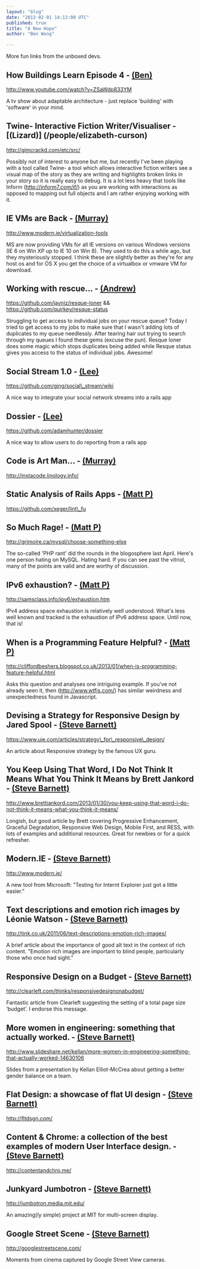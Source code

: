 ```yaml
---
layout: "blog"
date: "2013-02-01 14:13:00 UTC"
published: true
title: "A New Hope"
author: "Ben Wong"

---
```


More fun links from the unboxed devs.  ## How Buildings Learn Episode 4 - [(Ben)](/people/ben-wong)  http://www.youtube.com/watch?v=ZSaWdp833YM  A tv show about adaptable architecture - just replace 'building' with 'software' in your mind.   ## Twine- Interactive Fiction Writer/Visualiser - [(Lizard)] (/people/elizabeth-curson)  http://gimcrackd.com/etc/src/  Possibly not of interest to anyone but me, but recently I've been playing with a tool called Twine- a tool which allows interactive fiction writers see a visual map of the story as they are writing and highlights broken links in your story so it is really easy to debug. It is a lot less heavy that tools like Inform (http://inform7.com/if/) as you are working with interactions as opposed to mapping out full objects and I am rather enjoying working with it.   ## IE VMs are Back - [(Murray)](/people/murray-steele)  http://www.modern.ie/virtualization-tools  MS are now providing VMs for all IE versions on various Windows versions (IE 6 on Win XP up to IE 10 on Win 8). They used to do this a while ago, but they mysteriously stopped. I think these are slightly better as they're for any host os and for OS X you get the choice of a virtualbox or vmware VM for download.  ## Working with rescue… - [(Andrew)](/people/andrew-mitchell)  https://github.com/jayniz/resque-loner && https://github.com/quirkey/resque-status  Struggling to get access to individual jobs on your rescue queue? Today I tried to get access to my jobs to make sure that I wasn't adding lots of duplicates to my queue needlessly. After tearing hair out trying to search through my queues I found these gems (excuse the pun). Resque loner does some magic which stops duplicates being added while Resque status gives you access to the status of individual jobs. Awesome!   ## Social Stream 1.0 - [(Lee)](/people/lee-richmond)  https://github.com/ging/social\_stream/wiki  A nice way to integrate your social network streams into a rails app  ## Dossier - [(Lee)](/people/lee-richmond)  https://github.com/adamhunter/dossier  A nice way to allow users to do reporting from a rails app  ## Code is Art Man... - [(Murray)](/people/murray-steele)  http://instacode.linology.info/   ## Static Analysis of Rails Apps - [(Matt P)](/people/matt-peperell)  https://github.com/xeger/lint\_fu  ## So Much Rage! - [(Matt P)](/people/matt-peperell)  http://grimoire.ca/mysql/choose-something-else  The so-called 'PHP rant' did the rounds in the blogosphere last April. Here's one person hating on MySQL. Hating hard. If you can see past the vitriol, many of the points are valid and are worthy of discussion.  ## IPv6 exhaustion? - [(Matt P)](/people/matt-peperell)  http://samsclass.info/ipv6/exhaustion.htm  IPv4 address space exhaustion is relatively well understood. What's less well known and tracked is the exhaustion of IPv6 address space. Until now, that is!  ## When is a Programming Feature Helpful? - [(Matt P)](/people/matt-peperell)  http://cliffordbeshers.blogspot.co.uk/2013/01/when-is-programming-feature-helpful.html  Asks this question and analyses one intriguing example. If you've not already seen it, then (http://www.wtfjs.com/) has similar weirdness and unexpectedness found in Javascript.  ## Devising a Strategy for Responsive Design by Jared Spool - [(Steve Barnett)](/people/steve-barnett)  https://www.uie.com/articles/strategy\_for\_responsive\_design/  An article about Responsive strategy by the famous UX guru.  ## You Keep Using That Word, I Do Not Think It Means What You Think It Means by Brett Jankord - [(Steve Barnett)](/people/steve-barnett)  http://www.brettjankord.com/2013/01/30/you-keep-using-that-word-i-do-not-think-it-means-what-you-think-it-means/  Longish, but good article by Brett covering Progressive Enhancement, Graceful Degradation, Responsive Web Design, Mobile First, and RESS, with lots of examples and additional resources. Great for newbies or for a quick refresher.  ## Modern.IE - [(Steve Barnett)](/people/steve-barnett)  http://www.modern.ie/  A new tool from Microsoft: "Testing for Internt Explorer just got a little easier."  ## Text descriptions and emotion rich images by Léonie Watson - [(Steve Barnett)](/people/steve-barnett)  http://tink.co.uk/2011/06/text-descriptions-emotion-rich-images/  A brief article about the importance of good alt text in the context of rich content. "Emotion rich images are important to blind people, particularly those who once had sight."  ## Responsive Design on a Budget - [(Steve Barnett)](/people/steve-barnett)  http://clearleft.com/thinks/responsivedesignonabudget/  Fantastic article from Clearleft suggesting the setting of a total page size ‘budget’. I endorse this message.  ## More women in engineering: something that actually worked. - [(Steve Barnett)](/people/steve-barnett)  http://www.slideshare.net/kellan/more-women-in-engineering-something-that-actually-worked-14630106  Slides from a presentation by Kellan Elliot-McCrea about getting a better gender balance on a team.  ## Flat Design: a showcase of flat UI design - [(Steve Barnett)](/people/steve-barnett)  http://fltdsgn.com/  ## Content & Chrome: a collection of the best examples of modern User Interface design. - [(Steve Barnett)](/people/steve-barnett)  http://contentandchro.me/  ## Junkyard Jumbotron - [(Steve Barnett)](/people/steve-barnett)  http://jumbotron.media.mit.edu/  An amazing(ly simple) project at MIT for multi-screen display.  ## Google Street Scene - [(Steve Barnett)](/people/steve-barnett)  http://googlestreetscene.com/  Moments from cinema captured by Google Street View cameras.


